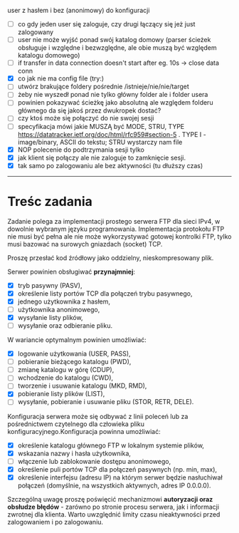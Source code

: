 user z hasłem i bez (anonimowy) do konfiguracji

- [ ] co gdy jeden user się zaloguje, czy drugi łączący się jeż just zalogowany
- [ ] user nie może wyjść ponad swój katalog domowy (parser ścieżek obsługuje i względne i bezwzględne, ale obie muszą być względem katalogu domowego)
- [ ] if transfer in data connection doesn't start after eg. 10s -> close data conn
- [x] co jak nie ma config file (try:)
- [ ] utwórz brakujące foldery pośrednie /istnieje/nie/nie/target
- [ ] żeby nie wyszedł ponad nie tylko główny folder ale i folder usera
- [ ] powinien pokazywać ścieżkę jako absolutną ale względem folderu głównego
      da się jakoś przez dwukropek dostać?
- [ ] czy ktoś może się połączyć do nie swojej sesji
- [ ] specyfikacja mówi jakie MUSZĄ być MODE, STRU, TYPE https://datatracker.ietf.org/doc/html/rfc959#section-5 . TYPE I - image/binary, ASCII do tekstu; STRU wystarczy nam file
- [x] NOP polecenie do podtrzymania sesji tylko
- [x] jak klient się połączy ale nie zaloguje to zamknięcie sesji.
- [x] tak samo po zalogowaniu ale bez aktywności (tu dłuższy czas)

---

# Treśc zadania

Zadanie polega za implementacji prostego serwera FTP dla sieci IPv4, w dowolnie wybranym języku programowania. Implementacja protokołu FTP nie musi być pełna ale nie może wykorzystywać gotowej kontrolki FTP, tylko musi bazować na surowych gniazdach (socket) TCP.

Proszę przesłać kod źródłowy jako oddzielny, nieskompresowany plik.

Serwer powinien obsługiwać **przynajmniej**:

- [x] tryb pasywny (PASV),
- [x] określenie listy portów TCP dla połączeń trybu pasywnego,
- [x] jednego użytkownika z hasłem,
- [ ] użytkownika anonimowego,
- [x] wysyłanie listy plików,
- [ ] wysyłanie oraz odbieranie pliku.

W wariancie optymalnym powinien umożliwiać:

- [x] logowanie użytkowania (USER, PASS),
- [ ] pobieranie bieżącego katalogu (PWD),
- [ ] zmianę katalogu w górę (CDUP),
- [ ] wchodzenie do katalogu (CWD),
- [ ] tworzenie i usuwanie katalogu (MKD, RMD),
- [x] pobieranie listy plików (LIST),
- [ ] wysyłanie, pobieranie i usuwanie pliku (STOR, RETR, DELE).

Konfiguracja serwera może się odbywać z linii poleceń lub za pośrednictwem czytelnego dla człowieka pliku konfiguracyjnego.Konfiguracja powinna umożliwiać:

- [x] określenie katalogu głównego FTP w lokalnym systemie plików,
- [x] wskazania nazwy i hasła użytkownika,
- [ ] włączenie lub zablokowanie dostępu anonimowego,
- [x] określenie puli portów TCP dla połączeń pasywnych (np. min, max),
- [x] określenie interfejsu (adresu IP) na którym serwer będzie nasłuchiwał połączeń (domyślnie, na wszystkich aktywnych, adres IP 0.0.0.0).

Szczególną uwagę proszę poświęcić mechanizmowi **autoryzacji oraz obsłudze błędów** - zarówno po stronie procesu serwera, jak i informacji zwrotnej dla klienta. Warto uwzględnić limity czasu nieaktywności przed zalogowaniem i po zalogowaniu.
